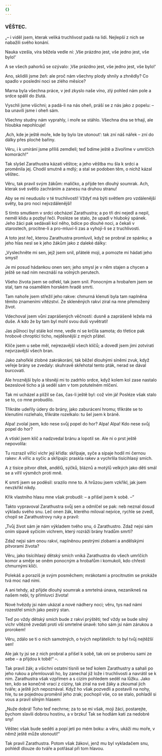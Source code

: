 ```yaml
---
{}
---
```


### VĚŠTEC.

  

„– i viděl jsem, kterak veliká truchlivost padá na lidi. Nejlepší z nich se nabažili svého konání. 

Nauka vzešla, víra běžela vedle ní: ‚Vše prázdno jest, vše jedno jest, vše bylo!‘

A se všech pahorků se ozývalo: ‚Vše prázdno jest, vše jedno jest, vše bylo!‘

Ano, sklidili jsme žeň: ale proč nám všechny plody shnily a zhnědly? Co spadlo v poslední noci se zlého měsíce?

Marna byla všechna práce, v jed zkyslo naše víno, zlý pohled nám pole a srdce spálil do žlutá.

Vyschli jsme všichni; a padá-li na nás oheň, práší se z nás jako z popelu: – ba unavili jsme i oheň sám.

Všechny studny nám vyprahly, i moře se stáhlo. Všechna dna se trhají, ale hloubka nepohlcuje!

‚Ach, kde je ještě moře, kde by bylo lze utonout‘: tak zní náš nářek – zní do dálky přes ploché bařiny.

Věru, i k umírání jsme příliš zemdleli; teď bdíme ještě a živoříme v umrlčích komorách!“

  

Tak slyšel Zarathustra kázati věštce; a jeho věštba mu šla k srdci a proměnila jej. Chodil smutně a mdlý; a stal se podoben těm, o nichž kázal věštec.

Věru, tak pravil svým žákům: maličko, a přijde ten dlouhý soumrak. Ach, kterak své světlo zachráním a zanesu na druhou stranu!

Aby se mi neudusilo v té truchlivosti! Vždyť má býti světlem pro vzdálenější světy, ba pro noci nejvzdálenější!

S tímto smutkem v srdci obcházel Zarathustra; a po tři dni nejedl a nepil, neměl klidu a pozbyl řeči. Posléze se stalo, že upadl v hluboký spánek. Jeho žáci pak sedávali kol něho, bdíce po dlouhé noci, a čekali v starostech, procitne-li a pro-mluví-li zas a vyhojí-li se z truchlivosti.

A toto jest řeč, kterou Zarathustra promluvil, když se probral ze spánku; a jeho hlas nesl se k jeho žákům jako z daleké dálky:

„Vyslechněte mi sen, jejž jsem snil, přátelé moji, a pomozte mi hádati jeho smysl! 

Je mi posud hádankou onen sen; jeho smysl je v něm stajen a chycen a ještě se nad ním nevznáší na volných perutech. 

Všeho života jsem se odřekl, tak jsem snil. Ponocným a hrobařem jsem se stal, tam na osamělém horském hradě smrti. 

Tam nahoře jsem střežil jeho rakve: chmurná klenutí byla tam naplněna těmito znameními vítězství. Ze skleněných rakví zíral na mne přemožený život. 

Vdechoval jsem vůni zaprášených věčností: dusně a zaprášeně ležela má duše. A kdo že by tam byl mohl svou duši vyvětrati! 

Jas půlnoci byl stále kol mne, vedle ní se krčila samota; do třetice pak hrobově chroptící ticho, nejděsnější z mých přátel. 

Klíče jsem u sebe měl, nejrezavější všech klíčů; a dovedl jsem jimi zotvírati nejvrzavější všech bran. 

Jako zahořklé zlobné zakrákorání, tak běžel dlouhými síněmi zvuk, když veřeje brány se zvedaly: skuhravě skřehotal tento pták, nerad se dával burcovati. 

Ale hroznější bylo a těsněji mi to zadrhlo srdce, když kolem kol zase nastalo bezeslové ticho a já seděl sám v tom potutelném mlčení.

Tak mi ucházel a plížil se čas, čas-li ještě byl: což vím já! Posléze však stalo se to, co mne probudilo.

Třikráte udeřily údery do brány, jako zaburácení hromu; třikráte se to klenutími rozlehalo, třikráte rozelkalo: tu šel jsem k bráně.

Alpa! zvolal jsem, kdo nese svůj popel do hor? Alpa! Alpa! Kdo nese svůj popel do hor?

A vtiskl jsem klíč a nadzvedal bránu a lopotil se. Ale ni o prst ještě nepovolila:

Tu rozrazil vířící vichr její křídla: skřípaje, syče a sípaje hodil mi černou rakev: A víříc a syčíc a skřípajíc praskla rakev a vychrlila tisícihlasý smích.

A z tisíce pitvor dítek, andělů, sýčků, bláznů a motýlů velkých jako děti smál se a vířil výsměch proti mně.

K smrti jsem se poděsil: srazilo mne to. A hrůzou jsem vzkřikl, jak jsem nevzkřikl nikdy.

Křik vlastního hlasu mne však probudil: – a přišel jsem k sobě. –“

Takto vypravoval Zarathustra svůj sen a odmlčel se pak: neb neznal dosud výkladu svého snu. Leč onen žák, kterého miloval nejvíce, rychle se zvedl, chopil se Zarathustrovy ruky a pravil:

„Tvůj život sám je nám výkladem tvého snu, ó Zarathustro. Zdaž nejsi sám oním sípavě syčícím vichrem, který rozráží brány hradům smrti?

Zdaž nejsi sám onou rakví, naplněnou pestrými zlobami a andělskými pitvorami života?

Věru, jako tisícihlasý dětský smích vniká Zarathustra do všech umrlčích komor a směje se oněm ponocným a hrobařům i komukoli, kdo chřestí chmurnými klíči.

Polekáš a porazíš je svým posměchem; mrákotami a procitnutím se prokáže tvá moc nad nimi.

A ani tehdy, až přijde dlouhý soumrak a smrtelná únava, nezanikneš na našem nebi, ty přímluvci života!

Nové hvězdy jsi nám ukázal a nové nádhery noci; věru, tys nad námi rozestřel smích jako pestrý stan.

Teď po vždy dětský smích bude z rakví prýštěti; teď vždy se bude silný vichr vítězně zvedati proti vší smrtelné únavě: toho sám jsi nám zárukou a prorokem!

Věru, zdálo se ti o nich samotných, o tvých nepřátelích: to byl tvůj nejtěžší sen!

Ale jak ty jsi se z nich probral a přišel k sobě, tak oni se proberou sami ze sebe – a přijdou k tobě!“ –.

Tak pravil žák; a všichni ostatní tísnili se teď kolem Zarathustry a sahali po jeho rukou a přemlouvali ho, by zanechal již lože i truchlivosti a navrátil se k nim. Zarathustra však vzpřímen a s cizím pohledem seděl na lůžku. Jako ten, kdo se konečně vrací z ciziny, tak zíral na své žáky a zkoumal jich tváře; a ještě jich nepoznával. Když ho však pozvedli a postavili na nohy, hle, tu se pojednou proměnil jeho zrak; pochopil vše, co se stalo, pohladil si vous a pravil silným hlasem:

„Nuže dobrá! Toho teď nechrne; za to se mi však, moji žáci, postarejte, bychom slavili dobrou hostinu, a v brzku! Tak se hodlám kati za nedobré sny!

Věštec však bude seděti a popí jeti po mém boku: a věru, ukáži mu moře, v němž ještě může utonouti!“

  

Tak pravil Zarathustra. Potom však žákovi, jenž mu byl vykladačem snu, pohlédl dlouze do tváře a potřásal při tom hlavou.

